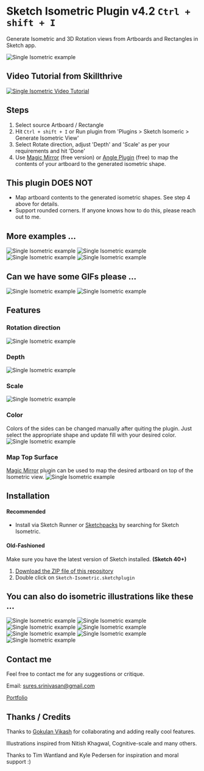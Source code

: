 # Sketch Isometric Plugin v4.2 `Ctrl + shift + I`
Generate Isometric and 3D Rotation views from Artboards and Rectangles in Sketch app.


![Single Isometric example](https://github.com/sureskumar/sketch-isometric/raw/master/assets/sketch_isometric_sample_08.jpg)

## Video Tutorial from Skillthrive
[![Single Isometric Video Tutorial](https://github.com/sureskumar/sketch-isometric/raw/master/assets/sketch_isometric_video_tutorial.jpg)](https://www.youtube.com/watch?v=8kAlHz9t_5Y)

## Steps
1. Select source Artboard / Rectangle
2. Hit `Ctrl + shift + I` or Run plugin from 'Plugins > Sketch Isomeric > Generate Isometric View'
3. Select Rotate direction, adjust 'Depth' and 'Scale' as per your requirements and hit 'Done'
4. Use [Magic Mirror](https://magicsketch.io/mirror/) (free version) or [Angle Plugin](https://designcode.io/angle) (free) to map the contents of your artboard to the generated isometric shape.

## This plugin DOES NOT
- Map artboard contents to the generated isometric shapes. See step 4 above for details.
- Support rounded corners. If anyone knows how to do this, please reach out to me.

## More examples ...

![Single Isometric example](https://github.com/sureskumar/sketch-isometric/raw/master/assets/sketch_isometric_sample_01.jpg)
![Single Isometric example](https://github.com/sureskumar/sketch-isometric/raw/master/assets/sketch_isometric_sample_02.jpg)
![Single Isometric example](https://github.com/sureskumar/sketch-isometric/raw/master/assets/sketch_isometric_sample_05.jpg)
![Single Isometric example](https://github.com/sureskumar/sketch-isometric/raw/master/assets/sketch_isometric_sample_06.jpg)

## Can we have some GIFs please ...

![Single Isometric example](https://github.com/sureskumar/sketch-isometric/raw/master/assets/sketch_isometric_demo_2.gif)
![Single Isometric example](https://github.com/sureskumar/sketch-isometric/raw/master/assets/sketch_isometric_demo_1.gif)


## Features
### Rotation direction
![Single Isometric example](https://github.com/sureskumar/sketch-isometric/raw/master/assets/sketch_isometric_demo_7.gif)

### Depth
![Single Isometric example](https://github.com/sureskumar/sketch-isometric/raw/master/assets/sketch_isometric_demo_3.gif)

### Scale
![Single Isometric example](https://github.com/sureskumar/sketch-isometric/raw/master/assets/sketch_isometric_demo_4.gif)

### Color
Colors of the sides can be changed manually after quiting the plugin. Just select the appropriate shape and update fill with your desired color.
![Single Isometric example](https://github.com/sureskumar/sketch-isometric/raw/master/assets/sketch_isometric_demo_5.gif)

### Map Top Surface
[Magic Mirror](https://magicsketch.io/mirror/) plugin can be used to map the desired artboard on top of the Isometric view.
![Single Isometric example](https://github.com/sureskumar/sketch-isometric/raw/master/assets/sketch_isometric_demo_6.gif)


## Installation

#### Recommended
* Install via Sketch Runner or [Sketchpacks](https://sketchpacks.com/sureskumar/sketch-isometric/install) by searching for Sketch Isometric.

#### Old-Fashioned

Make sure you have the latest version of Sketch installed. **(Sketch 40+)**

1. [Download the ZIP file of this repository](https://github.com/sureskumar/sketch-isometric/releases/download/v4.2/Sketch-Isometric.sketchplugin.zip)
2. Double click on `Sketch-Isometric.sketchplugin`


## You can also do isometric illustrations like these ...

![Single Isometric example](https://github.com/sureskumar/sketch-isometric/raw/master/assets/sketch_isometric_sample_04.jpg)
![Single Isometric example](https://github.com/sureskumar/sketch-isometric/raw/master/assets/sketch_isometric_sample_12.jpg)
![Single Isometric example](https://github.com/sureskumar/sketch-isometric/raw/master/assets/sketch_isometric_sample_11.jpg)
![Single Isometric example](https://github.com/sureskumar/sketch-isometric/raw/master/assets/sketch_isometric_sample_03.jpg)
![Single Isometric example](https://github.com/sureskumar/sketch-isometric/raw/master/assets/sketch_isometric_sample_13.jpg)
![Single Isometric example](https://github.com/sureskumar/sketch-isometric/raw/master/assets/sketch_isometric_sample_10.jpg)
![Single Isometric example](https://github.com/sureskumar/sketch-isometric/raw/master/assets/sketch_isometric_sample_09.jpg)

## Contact me

Feel free to contact me for any suggestions or critique.

Email: sures.srinivasan@gmail.com

[Portfolio](http://www.sureskumar.com)

## Thanks / Credits

Thanks to [Gokulan Vikash](https://github.com/gokul0) for collaborating and adding really cool features.

Illustrations inspired from Nitish Khagwal, Cognitive-scale and many others.

Thanks to Tim Wantland and Kyle Pedersen for inspiration and moral support :)